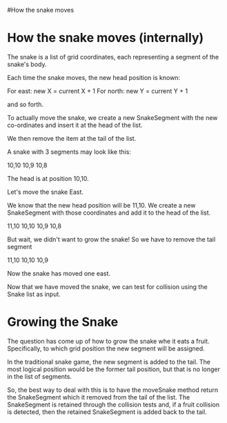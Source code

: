 #How the snake moves

# How the snake moves (internally) #

The snake is a list of grid coordinates, each representing a segment of the snake's body.

Each time the snake moves, the new head position is known:

For east: new X = current X + 1
For north: new Y = current Y + 1

and so forth.

To actually move the snake, we create a new SnakeSegment with the new co-ordinates and insert it at the head of the list.

We then remove the item at the tail of the list.

A snake with 3 segments may look like this:

10,10
10,9
10,8




The head is at position 10,10.

Let's move the snake East.

We know that the new head position will be 11,10.  We create a new SnakeSegment with those coordinates and add it to the head of the list.

11,10
10,10
10,9
10,8




But wait, we didn't want to grow the snake!  So we have to remove the tail segment

11,10
10,10
10,9




Now the snake has moved one east.

Now that we have moved the snake, we can test for collision using the Snake list as input.

# Growing the Snake #

The question has come up of how to grow the snake whe it eats a fruit.  Specifically, to which grid position the new segment will be assigned.

In the traditional snake game, the new segment is added to the tail.  The most logical position would be the former tail position, but that is no longer in the list of segments.

So, the best way to deal with this is to have the moveSnake method return the SnakeSegment which it removed from the tail of the list.  The SnakeSegment is retained through the collision tests and, if a fruit collision is detected, then the retained SnakeSegment is added back to the tail.
